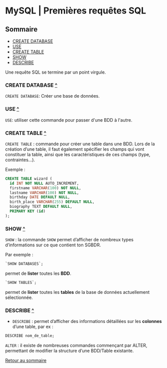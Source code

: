 # MySQL | Premières requêtes SQL

## Sommaire

- [CREATE DATABASE](#create-database)
- [USE](#use)
- [CREATE TABLE](#create-table)
- [SHOW](#show)
- [DESCRIBE](#describe)

Une requête SQL se termine par un point virgule.

### CREATE DATABASE [^](#sommaire)

`CREATE DATABASE`: Créer une base de données.

### USE [^](#sommaire)

`USE`: utiliser cette commande pour passer d'une BDD à l'autre.

### CREATE TABLE [^](#sommaire)

`CREATE TABLE` : commande pour créer une table dans une BDD.
Lors de la création d’une table, il faut également spécifier les champs qui vont constituer la table, ainsi que les caractéristiques de ces champs (type, contraintes…).

Exemple :

```sql
CREATE TABLE wizard (
  id INT NOT NULL AUTO_INCREMENT,
  firstname VARCHAR(100) NOT NULL,
  lastname VARCHAR(100) NOT NULL,
  birthday DATE DEFAULT NULL,
  birth_place VARCHAR(255) DEFAULT NULL,
  biography TEXT DEFAULT NULL,
  PRIMARY KEY (id)
);
```

### SHOW [^](#sommaire)

`SHOW` : la commande `SHOW` permet d’afficher de nombreux types d’informations sur ce que contient ton SGBDR.

Par exemple :

```sql
`SHOW DATABASES`;
```

permet de **lister** toutes les **BDD**.

```sql
`SHOW TABLES`;
```

permet de **lister** toutes les **tables** de la base de données actuellement sélectionnée.

### DESCRIBE [^](#sommaire)

- `DESCRIBE` : permet d’afficher des informations détaillées sur les **colonnes** d’une table, par ex : 

```sql
DESCRIBE nom_de_table;
```

`ALTER` : il existe de nombreuses commandes commençant par ALTER, permettant de modifier la structure d’une BDD/Table existante.

[Retour au sommaire](#sommaire)
